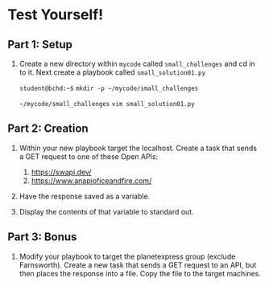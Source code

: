 # Test Yourself!

## Part 1: Setup
1. Create a new directory within `mycode` called `small_challenges` and cd in to it. Next create a playbook called `small_solution01.py`

   `student@bchd:~$` `mkdir -p ~/mycode/small_challenges`

   `~/mycode/small_challenges` `vim small_solution01.py`

## Part 2: Creation
1. Within your new playbook target the localhost. Create a task that sends a GET request to one of these Open APIs:
   1. https://swapi.dev/
   2. https://www.anapioficeandfire.com/
  
2. Have the response saved as a variable.

3. Display the contents of that variable to standard out.

## Part 3: Bonus
1. Modify your playbook to target the planetexpress group (exclude Farnsworth). Create a new task that sends a GET request to an API, but then places the response into a file. Copy the file to the target machines.
